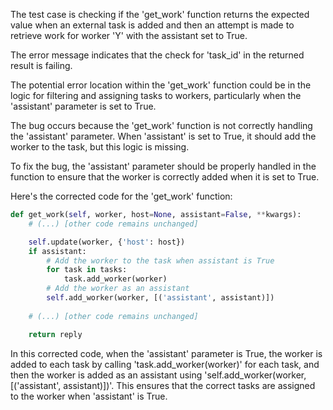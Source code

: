 The test case is checking if the 'get_work' function returns the expected value when an external task is added and then an attempt is made to retrieve work for worker 'Y' with the assistant set to True.

The error message indicates that the check for 'task_id' in the returned result is failing.

The potential error location within the 'get_work' function could be in the logic for filtering and assigning tasks to workers, particularly when the 'assistant' parameter is set to True.

The bug occurs because the 'get_work' function is not correctly handling the 'assistant' parameter. When 'assistant' is set to True, it should add the worker to the task, but this logic is missing.

To fix the bug, the 'assistant' parameter should be properly handled in the function to ensure that the worker is correctly added when it is set to True.

Here's the corrected code for the 'get_work' function:

```python
def get_work(self, worker, host=None, assistant=False, **kwargs):
    # (...) [other code remains unchanged]

    self.update(worker, {'host': host})
    if assistant:
        # Add the worker to the task when assistant is True
        for task in tasks:
            task.add_worker(worker)
        # Add the worker as an assistant
        self.add_worker(worker, [('assistant', assistant)])
        
    # (...) [other code remains unchanged]

    return reply
```

In this corrected code, when the 'assistant' parameter is True, the worker is added to each task by calling 'task.add_worker(worker)' for each task, and then the worker is added as an assistant using 'self.add_worker(worker, [('assistant', assistant)])'. This ensures that the correct tasks are assigned to the worker when 'assistant' is True.